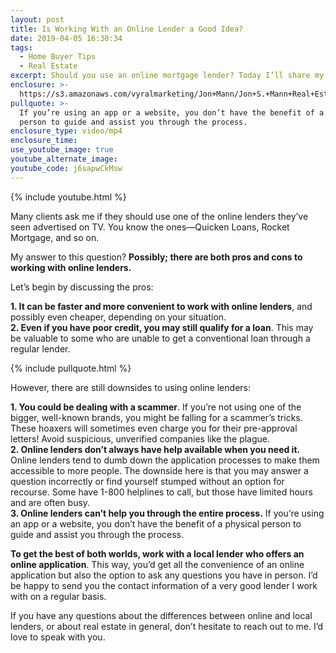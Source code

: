 ```yaml
---
layout: post
title: Is Working With an Online Lender a Good Idea?
date: 2019-04-05 16:30:34
tags:
  - Home Buyer Tips
  - Real Estate
excerpt: Should you use an online mortgage lender? Today I’ll share my thoughts.
enclosure: >-
  https://s3.amazonaws.com/vyralmarketing/Jon+Mann/Jon+S.+Mann+Real+Estate-+Is+Working+With+an+Online+Lender+a+Good+Idea_.mp4
pullquote: >-
  If you’re using an app or a website, you don’t have the benefit of a physical
  person to guide and assist you through the process.
enclosure_type: video/mp4
enclosure_time:
use_youtube_image: true
youtube_alternate_image:
youtube_code: j6sapwCkMsw
---
```


{% include youtube.html %}

Many clients ask me if they should use one of the online lenders they’ve seen advertised on TV. You know the ones—Quicken Loans, Rocket Mortgage, and so on.

My answer to this question? **Possibly; there are both pros and cons to working with online lenders.&nbsp;**

Let’s begin by discussing the pros:

**1. It can be faster and more convenient to work with online lenders**, and possibly even cheaper, depending on your situation.<br>**2. Even if you have poor credit, you may still qualify for a loan**. This may be valuable to some who are unable to get a conventional loan through a regular lender.

{% include pullquote.html %}

However, there are still downsides to using online lenders:

**1. You could be dealing with a scammer**. If you’re not using one of the bigger, well-known brands, you might be falling for a scammer’s tricks. These hoaxers will sometimes even charge you for their pre-approval letters! Avoid suspicious, unverified companies like the plague.<br>**2. Online lenders don’t always have help available when you need it.** Online lenders tend to dumb down the application processes to make them accessible to more people. The downside here is that you may answer a question incorrectly or find yourself stumped without an option for recourse. Some have 1-800 helplines to call, but those have limited hours and are often busy.<br>**3. Online lenders can’t help you through the entire process.** If you’re using an app or a website, you don’t have the benefit of a physical person to guide and assist you through the process.

**To get the best of both worlds, work with a local lender who offers an online application**. This way, you’d get all the convenience of an online application but also the option to ask any questions you have in person. I’d be happy to send you the contact information of a very good lender I work with on a regular basis.

If you have any questions about the differences between online and local lenders, or about real estate in general, don’t hesitate to reach out to me. I’d love to speak with you.<br><br>&nbsp;